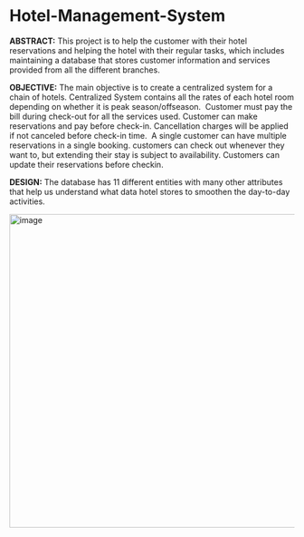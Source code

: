 # Hotel-Management-System 

**ABSTRACT:**
This project is to help the customer with their hotel reservations and helping the hotel with their regular tasks, which includes maintaining a database that stores customer information and services provided from all the different branches.

**OBJECTIVE:**
The main objective is to create a centralized system for a chain of hotels.
Centralized System contains all the rates of each hotel room depending on whether it is peak season/offseason. 
Customer must pay the bill during check-out for all the services used.
Customer can make reservations and pay before check-in. Cancellation charges will be applied if not canceled before check-in time. 
A single customer can have multiple reservations in a single booking. customers can check out whenever they want to, but extending their stay is subject to availability.
Customers can update their reservations before checkin.

**DESIGN:**
The database has 11 different entities with many other attributes that help us understand what data hotel stores to smoothen the day-to-day activities.

<img width="553" alt="image" src="https://user-images.githubusercontent.com/96087703/145915604-63ae2a02-1764-4c45-ae0a-f5e096539cc1.png">


